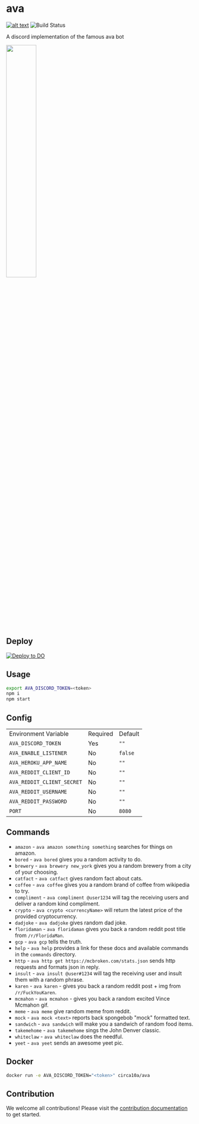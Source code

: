 # ava

[![alt text](https://img.shields.io/badge/Invite%20To-Discord%20-blue)](https://discord.com/api/oauth2/authorize?client_id=876487225716662302&permissions=34359863296&scope=bot)
![Build Status](https://github.com/circa10a/ava/workflows/deploy/badge.svg)

A discord implementation of the famous ava bot

<img src="https://i.imgur.com/XbO6CSl.jpg" width="40%" height="40%"/>

## Deploy

[![Deploy to DO](https://mp-assets1.sfo2.digitaloceanspaces.com/deploy-to-do/do-btn-blue.svg)](https://cloud.digitalocean.com/apps/new?repo=https://github.com/circa10a/ava/tree/main)

## Usage

```bash
export AVA_DISCORD_TOKEN=<token>
npm i
npm start
```

## Config

|                            |          |         |
|----------------------------|----------|---------|
| Environment Variable       | Required | Default |
| `AVA_DISCORD_TOKEN`        | Yes      | `""`    |
| `AVA_ENABLE_LISTENER`      | No       | `false` |
| `AVA_HEROKU_APP_NAME`      | No       | `""`    |
| `AVA_REDDIT_CLIENT_ID`     | No       | `""`    |
| `AVA_REDDIT_CLIENT_SECRET` | No       | `""`    |
| `AVA_REDDIT_USERNAME`      | No       | `""`    |
| `AVA_REDDIT_PASSWORD`      | No       | `""`    |
| `PORT`                     | No       | `8080`  |

## Commands

- `amazon` - `ava amazon something something` searches for things on amazon.
- `bored` - `ava bored` gives you a random activity to do.
- `brewery` - `ava brewery new_york` gives you a random brewery from a city of your choosing.
- `catfact` - `ava catfact` gives random fact about cats.
- `coffee` - `ava coffee` gives you a random brand of coffee from wikipedia to try.
- `compliment` - `ava compliment @user1234` will tag the receiving users and deliver a random kind compliment.
- `crypto` - `ava crypto <currencyName>` will return the latest price of the provided cryptocurrency.
- `dadjoke` - `ava dadjoke` gives random dad joke.
- `floridaman` - `ava floridaman` gives you back a random reddit post title from `/r/FloridaMan`.
- `gcp` - `ava gcp` tells the truth.
- `help` - `ava help` provides a link for these docs and available commands in the `commands` directory.
- `http` - `ava http get https://mcbroken.com/stats.json` sends http requests and formats json in reply.
- `insult` - `ava insult @user#1234` will tag the receiving user and insult them with a random phrase.
- `karen` - `ava karen` - gives you back a random reddit post + img from `/r/FuckYouKaren`.
- `mcmahon` - `ava mcmahon` - gives you back a random excited Vince Mcmahon gif.
- `meme` - `ava meme` give random meme from reddit.
- `mock` - `ava mock <text>` reports back spongebob "mock" formatted text.
- `sandwich` - `ava sandwich` will make you a sandwich of random food items.
- `takemehome` - `ava takemehome` sings the John Denver classic.
- `whiteclaw` - `ava whiteclaw` does the needful.
- `yeet` - `ava yeet` sends an awesome yeet pic.

## Docker

```bash
docker run -e AVA_DISCORD_TOKEN="<token>" circa10a/ava
```

## Contribution

We welcome all contributions! Please visit the [contribution documentation](docs/CONTRIBUTION.md) to get started.
